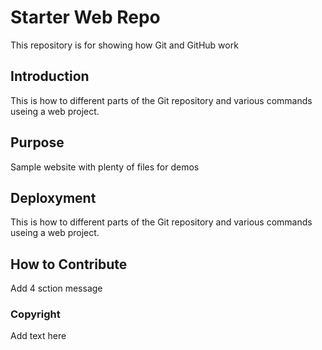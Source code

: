 # Starter Web Repo

This repository is for showing how Git and GitHub work

## Introduction

This is how to different parts of the Git repository and various commands useing a web project.

## Purpose

Sample website with plenty of files for demos

## Deploxyment
This is how to different parts of the Git repository and various commands useing a web project.

## How to Contribute

 Add 4 sction message

### Copyright
 
 Add text here